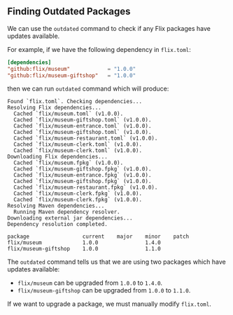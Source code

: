 ## Finding Outdated Packages

We can use the `outdated` command to check if any Flix packages have updates
available. 

For example, if we have the following dependency in `flix.toml`:

```toml
[dependencies]
"github:flix/museum"            = "1.0.0"
"github:flix/museum-giftshop"   = "1.0.0"
```

then we can run `outdated` command which will produce:

```shell
Found `flix.toml`. Checking dependencies...
Resolving Flix dependencies...
  Cached `flix/museum.toml` (v1.0.0).
  Cached `flix/museum-giftshop.toml` (v1.0.0).  
  Cached `flix/museum-entrance.toml` (v1.0.0).  
  Cached `flix/museum-giftshop.toml` (v1.0.0).  
  Cached `flix/museum-restaurant.toml` (v1.0.0).
  Cached `flix/museum-clerk.toml` (v1.0.0).     
  Cached `flix/museum-clerk.toml` (v1.0.0).
Downloading Flix dependencies...
  Cached `flix/museum.fpkg` (v1.0.0).
  Cached `flix/museum-giftshop.fpkg` (v1.0.0).
  Cached `flix/museum-entrance.fpkg` (v1.0.0).
  Cached `flix/museum-giftshop.fpkg` (v1.0.0).
  Cached `flix/museum-restaurant.fpkg` (v1.0.0).
  Cached `flix/museum-clerk.fpkg` (v1.0.0).
  Cached `flix/museum-clerk.fpkg` (v1.0.0).
Resolving Maven dependencies...
  Running Maven dependency resolver.
Downloading external jar dependencies...
Dependency resolution completed.

package                 current    major    minor    patch
flix/museum             1.0.0               1.4.0         
flix/museum-giftshop    1.0.0               1.1.0         
```

The `outdated` command tells us that we are using two packages which have
updates available:

- `flix/museum` can be upgraded from `1.0.0` to `1.4.0`.
- `flix/museum-giftshop` can be upgraded from `1.0.0` to `1.1.0`.

If we want to upgrade a package, we must manually modify `flix.toml`.
